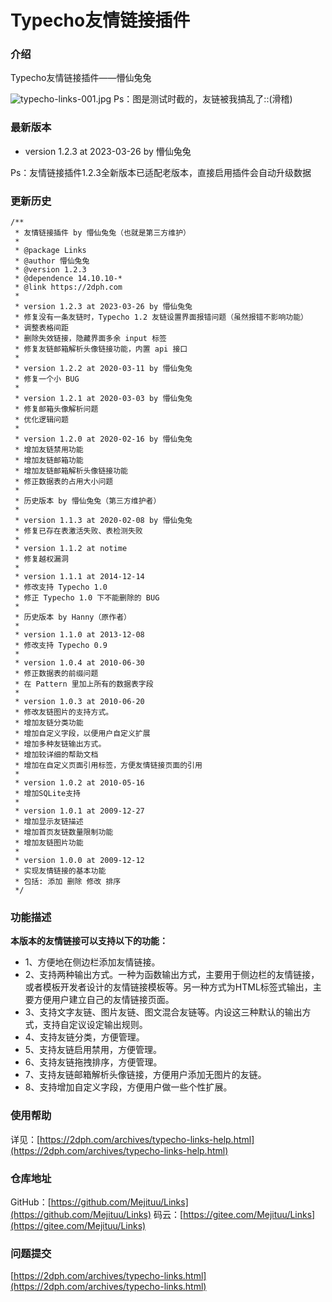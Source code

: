 # Typecho友情链接插件

### 介绍
Typecho友情链接插件——懵仙兔兔

![typecho-links-001.jpg](https://img.2dph.com/blog/2020/02/typecho-links-001.jpg/mejituu)
Ps：图是测试时截的，友链被我搞乱了::(滑稽)

### 最新版本

 - version 1.2.3 at 2023-03-26 by 懵仙兔兔

Ps：友情链接插件1.2.3全新版本已适配老版本，直接启用插件会自动升级数据

### 更新历史
```
/**
 * 友情链接插件 by 懵仙兔兔（也就是第三方维护）
 * 
 * @package Links
 * @author 懵仙兔兔
 * @version 1.2.3
 * @dependence 14.10.10-*
 * @link https://2dph.com
 * 
 * version 1.2.3 at 2023-03-26 by 懵仙兔兔
 * 修复没有一条友链时，Typecho 1.2 友链设置界面报错问题（虽然报错不影响功能）
 * 调整表格间距
 * 删除失效链接，隐藏界面多余 input 标签
 * 修复友链邮箱解析头像链接功能，内置 api 接口
 * 
 * version 1.2.2 at 2020-03-11 by 懵仙兔兔
 * 修复一个小 BUG
 * 
 * version 1.2.1 at 2020-03-03 by 懵仙兔兔
 * 修复邮箱头像解析问题
 * 优化逻辑问题
 * 
 * version 1.2.0 at 2020-02-16 by 懵仙兔兔
 * 增加友链禁用功能
 * 增加友链邮箱功能
 * 增加友链邮箱解析头像链接功能
 * 修正数据表的占用大小问题
 * 
 * 历史版本 by 懵仙兔兔（第三方维护者）
 * 
 * version 1.1.3 at 2020-02-08 by 懵仙兔兔
 * 修复已存在表激活失败、表检测失败
 * 
 * version 1.1.2 at notime
 * 修复越权漏洞
 * 
 * version 1.1.1 at 2014-12-14
 * 修改支持 Typecho 1.0
 * 修正 Typecho 1.0 下不能删除的 BUG
 * 
 * 历史版本 by Hanny（原作者）
 * 
 * version 1.1.0 at 2013-12-08
 * 修改支持 Typecho 0.9
 * 
 * version 1.0.4 at 2010-06-30
 * 修正数据表的前缀问题
 * 在 Pattern 里加上所有的数据表字段
 * 
 * version 1.0.3 at 2010-06-20
 * 修改友链图片的支持方式。
 * 增加友链分类功能
 * 增加自定义字段，以便用户自定义扩展
 * 增加多种友链输出方式。
 * 增加较详细的帮助文档
 * 增加在自定义页面引用标签，方便友情链接页面的引用
 * 
 * version 1.0.2 at 2010-05-16
 * 增加SQLite支持
 * 
 * version 1.0.1 at 2009-12-27
 * 增加显示友链描述
 * 增加首页友链数量限制功能
 * 增加友链图片功能
 * 
 * version 1.0.0 at 2009-12-12
 * 实现友情链接的基本功能
 * 包括: 添加 删除 修改 排序
 */
```

### 功能描述
**本版本的友情链接可以支持以下的功能：**

 - 1、方便地在侧边栏添加友情链接。
 - 2、支持两种输出方式。一种为函数输出方式，主要用于侧边栏的友情链接，或者模板开发者设计的友情链接模板等。另一种方式为HTML标签式输出，主要方便用户建立自己的友情链接页面。
 - 3、支持文字友链、图片友链、图文混合友链等。内设这三种默认的输出方式，支持自定议设定输出规则。
 - 4、支持友链分类，方便管理。
 - 5、支持友链启用禁用，方便管理。
 - 6、支持友链拖拽排序，方便管理。
 - 7、支持友链邮箱解析头像链接，方便用户添加无图片的友链。
 - 8、支持增加自定义字段，方便用户做一些个性扩展。

### 使用帮助
详见：[https://2dph.com/archives/typecho-links-help.html](https://2dph.com/archives/typecho-links-help.html)

### 仓库地址
GitHub：[https://github.com/Mejituu/Links](https://github.com/Mejituu/Links)
码云：[https://gitee.com/Mejituu/Links](https://gitee.com/Mejituu/Links)

### 问题提交
[https://2dph.com/archives/typecho-links.html](https://2dph.com/archives/typecho-links.html)